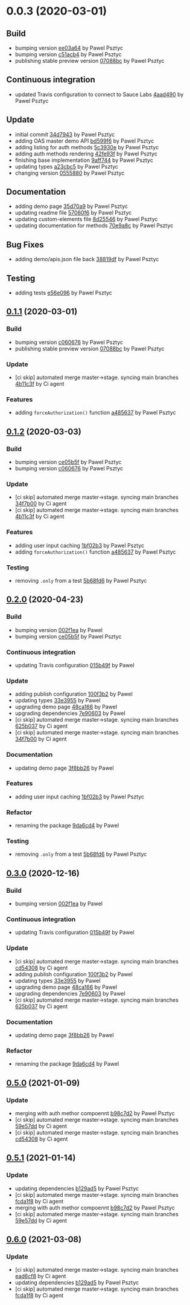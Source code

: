 <a name="0.0.3"></a>
# 0.0.3 (2020-03-01)

## Build

* bumping version [ee03a64](https://github.com/advanced-rest-client/api-authorization/commit/ee03a64d9c55dc90c90cfb0ec5c41f4c0cfd56f2) by Pawel Psztyc
* bumping version [c51acb4](https://github.com/advanced-rest-client/api-authorization/commit/c51acb463175538f81d077296d5216508a4f73f9) by Pawel Psztyc
* publishing stable preview version [07088bc](https://github.com/advanced-rest-client/api-authorization/commit/07088bc73b77912efb5ad1aafd23803797b90381) by Pawel Psztyc


## Continuous integration

* updated Travis configuration to connect to Sauce Labs [4aad490](https://github.com/advanced-rest-client/api-authorization/commit/4aad490ec798e5aa16100103348e2c5e69990aa7) by Pawel Psztyc


## Update

* initial commit [34d7943](https://github.com/advanced-rest-client/api-authorization/commit/34d794376e97724ea9f74f71cdef8d6c6e77eaff) by Pawel Psztyc
* adding OAS master demo API [bd599f6](https://github.com/advanced-rest-client/api-authorization/commit/bd599f6f4eedb375191d7326788a47b63d7d257c) by Pawel Psztyc
* adding listing for auth methods [5c3930e](https://github.com/advanced-rest-client/api-authorization/commit/5c3930ec7de3642a35e37b65cb60fec4585d1aed) by Pawel Psztyc
* adding auth methods rendering [42fe93f](https://github.com/advanced-rest-client/api-authorization/commit/42fe93f96316ff54588777fb1a2b28cea8b48086) by Pawel Psztyc
* finishing base implementation [9aff744](https://github.com/advanced-rest-client/api-authorization/commit/9aff744485ec5d297f848cf0cc2c38f32b4aadd1) by Pawel Psztyc
* updating types [a23cbc5](https://github.com/advanced-rest-client/api-authorization/commit/a23cbc5557d83e457274853cf535a68ec6a2f0ae) by Pawel Psztyc
* changing version [0555880](https://github.com/advanced-rest-client/api-authorization/commit/05558807f9a3761cb868e5991b1c6f8987c31ea8) by Pawel Psztyc


## Documentation

* adding demo page [35d70a9](https://github.com/advanced-rest-client/api-authorization/commit/35d70a9c25b42a04a8fbb9a50a32fdc4858f6c3e) by Pawel Psztyc
* updating readme file [57060f6](https://github.com/advanced-rest-client/api-authorization/commit/57060f61844301efafea587486f44651022ad92b) by Pawel Psztyc
* updating custom-elements file [8d25546](https://github.com/advanced-rest-client/api-authorization/commit/8d255463ec24894b9ebcb6bc55aafd90e9519d4f) by Pawel Psztyc
* updating documentation for methods [70e9a8c](https://github.com/advanced-rest-client/api-authorization/commit/70e9a8c001ed42584099842cb683ac6537f6a1e6) by Pawel Psztyc


## Bug Fixes

* adding demo/apis.json file back [38819df](https://github.com/advanced-rest-client/api-authorization/commit/38819dfad40fe7f0dbfdaead3edb29e17b766124) by Pawel Psztyc


## Testing

* adding tests [e56e096](https://github.com/advanced-rest-client/api-authorization/commit/e56e0964249fe8c8922e876c7fdee6a091b81a0e) by Pawel Psztyc


<a name="0.1.1"></a>
## [0.1.1](https://github.com/advanced-rest-client/api-authorization/compare/0.0.3...0.1.1) (2020-03-01)

### Build

* bumping version [c060676](https://github.com/advanced-rest-client/api-authorization/commit/c0606768388d7d7ceda1b3ee472bf3effe50230b) by Pawel Psztyc
* publishing stable preview version [07088bc](https://github.com/advanced-rest-client/api-authorization/commit/07088bc73b77912efb5ad1aafd23803797b90381) by Pawel Psztyc


### Update

* [ci skip] automated merge master->stage. syncing main branches [4b11c3f](https://github.com/advanced-rest-client/api-authorization/commit/4b11c3fc118be95c18b771d8a153cee2c8545aa8) by Ci agent


### Features

* adding `forceAuthorization()` function [a485637](https://github.com/advanced-rest-client/api-authorization/commit/a4856371280e920e028528f963208d870ace8a61) by Pawel Psztyc


<a name="0.1.2"></a>
## [0.1.2](https://github.com/advanced-rest-client/api-authorization/compare/0.1.0...0.1.2) (2020-03-03)

### Build

* bumping version [ce05b5f](https://github.com/advanced-rest-client/api-authorization/commit/ce05b5f4da5881cf398d2213dfa7ed2faf094256) by Pawel Psztyc
* bumping version [c060676](https://github.com/advanced-rest-client/api-authorization/commit/c0606768388d7d7ceda1b3ee472bf3effe50230b) by Pawel Psztyc


### Update

* [ci skip] automated merge master->stage. syncing main branches [34f7b00](https://github.com/advanced-rest-client/api-authorization/commit/34f7b0077e0dc57620ca645005b80eb9dac706bf) by Ci agent
* [ci skip] automated merge master->stage. syncing main branches [4b11c3f](https://github.com/advanced-rest-client/api-authorization/commit/4b11c3fc118be95c18b771d8a153cee2c8545aa8) by Ci agent


### Features

* adding user input caching [1bf02b3](https://github.com/advanced-rest-client/api-authorization/commit/1bf02b373932bd0f7e834a1783c098cef0f47b63) by Pawel Psztyc
* adding `forceAuthorization()` function [a485637](https://github.com/advanced-rest-client/api-authorization/commit/a4856371280e920e028528f963208d870ace8a61) by Pawel Psztyc


### Testing

* removing `.only` from a test [5b68fd6](https://github.com/advanced-rest-client/api-authorization/commit/5b68fd6a8b7c945591caeefe6e5478b7951f6f46) by Pawel Psztyc


<a name="0.2.0"></a>
## [0.2.0](https://github.com/advanced-rest-client/api-authorization/compare/0.1.1...0.2.0) (2020-04-23)

### Build

* bumping version [002f1ea](https://github.com/advanced-rest-client/api-authorization/commit/002f1ea9c5e8f143f0dd347a3ea8db5afd6369fe) by Pawel
* bumping version [ce05b5f](https://github.com/advanced-rest-client/api-authorization/commit/ce05b5f4da5881cf398d2213dfa7ed2faf094256) by Pawel Psztyc


### Continuous integration

* updating Travis configuration [015b49f](https://github.com/advanced-rest-client/api-authorization/commit/015b49f4cdafc98f677877fd95fe9f1428139358) by Pawel


### Update

* adding publish configuration [100f3b2](https://github.com/advanced-rest-client/api-authorization/commit/100f3b20c1ed57cb29ee29736a18222d348299db) by Pawel
* updating types [33e3955](https://github.com/advanced-rest-client/api-authorization/commit/33e3955362c578ac6648d1b094fa1a77bd102219) by Pawel
* upgrading demo page [48ca166](https://github.com/advanced-rest-client/api-authorization/commit/48ca1665659085dce81f9536684de89f9b9e8afc) by Pawel
* upgrading dependencies [7e90603](https://github.com/advanced-rest-client/api-authorization/commit/7e906031dacce65d8b53d087e3027c8dc7cc4496) by Pawel
* [ci skip] automated merge master->stage. syncing main branches [625b037](https://github.com/advanced-rest-client/api-authorization/commit/625b0372453609293ba42263986763ea8ebd861f) by Ci agent
* [ci skip] automated merge master->stage. syncing main branches [34f7b00](https://github.com/advanced-rest-client/api-authorization/commit/34f7b0077e0dc57620ca645005b80eb9dac706bf) by Ci agent


### Documentation

* updating demo page [3f8bb26](https://github.com/advanced-rest-client/api-authorization/commit/3f8bb265edb26cafe453a08eac5372df3c22ac7e) by Pawel


### Features

* adding user input caching [1bf02b3](https://github.com/advanced-rest-client/api-authorization/commit/1bf02b373932bd0f7e834a1783c098cef0f47b63) by Pawel Psztyc


### Refactor

* renaming the package [9da6cd4](https://github.com/advanced-rest-client/api-authorization/commit/9da6cd4799a963e0031967f57ae84493dcc219a4) by Pawel


### Testing

* removing `.only` from a test [5b68fd6](https://github.com/advanced-rest-client/api-authorization/commit/5b68fd6a8b7c945591caeefe6e5478b7951f6f46) by Pawel Psztyc


<a name="0.3.0"></a>
## [0.3.0](https://github.com/advanced-rest-client/api-authorization/compare/0.1.2...0.3.0) (2020-12-16)

### Build

* bumping version [002f1ea](https://github.com/advanced-rest-client/api-authorization/commit/002f1ea9c5e8f143f0dd347a3ea8db5afd6369fe) by Pawel


### Continuous integration

* updating Travis configuration [015b49f](https://github.com/advanced-rest-client/api-authorization/commit/015b49f4cdafc98f677877fd95fe9f1428139358) by Pawel


### Update

* [ci skip] automated merge master->stage. syncing main branches [cd54308](https://github.com/advanced-rest-client/api-authorization/commit/cd543081633f818ceb5115208b966f7010e30915) by Ci agent
* adding publish configuration [100f3b2](https://github.com/advanced-rest-client/api-authorization/commit/100f3b20c1ed57cb29ee29736a18222d348299db) by Pawel
* updating types [33e3955](https://github.com/advanced-rest-client/api-authorization/commit/33e3955362c578ac6648d1b094fa1a77bd102219) by Pawel
* upgrading demo page [48ca166](https://github.com/advanced-rest-client/api-authorization/commit/48ca1665659085dce81f9536684de89f9b9e8afc) by Pawel
* upgrading dependencies [7e90603](https://github.com/advanced-rest-client/api-authorization/commit/7e906031dacce65d8b53d087e3027c8dc7cc4496) by Pawel
* [ci skip] automated merge master->stage. syncing main branches [625b037](https://github.com/advanced-rest-client/api-authorization/commit/625b0372453609293ba42263986763ea8ebd861f) by Ci agent


### Documentation

* updating demo page [3f8bb26](https://github.com/advanced-rest-client/api-authorization/commit/3f8bb265edb26cafe453a08eac5372df3c22ac7e) by Pawel


### Refactor

* renaming the package [9da6cd4](https://github.com/advanced-rest-client/api-authorization/commit/9da6cd4799a963e0031967f57ae84493dcc219a4) by Pawel


<a name="0.5.0"></a>
## [0.5.0](https://github.com/advanced-rest-client/api-authorization/compare/0.2.0...0.5.0) (2021-01-09)

### Update

* merging with auth methor compoennt [b98c7d2](https://github.com/advanced-rest-client/api-authorization/commit/b98c7d2c215ca0e5074167f5d2013962a6b92d55) by Pawel Psztyc
* [ci skip] automated merge master->stage. syncing main branches [59e57dd](https://github.com/advanced-rest-client/api-authorization/commit/59e57dd11f07a2c4710bcc7e7d01014393f1981b) by Ci agent
* [ci skip] automated merge master->stage. syncing main branches [cd54308](https://github.com/advanced-rest-client/api-authorization/commit/cd543081633f818ceb5115208b966f7010e30915) by Ci agent


<a name="0.5.1"></a>
## [0.5.1](https://github.com/advanced-rest-client/api-authorization/compare/0.3.0...0.5.1) (2021-01-14)

### Update

* updating dependencies [b129ad5](https://github.com/advanced-rest-client/api-authorization/commit/b129ad5e2587514ed329becd28148632fef06485) by Pawel Psztyc
* [ci skip] automated merge master->stage. syncing main branches [fcda1f8](https://github.com/advanced-rest-client/api-authorization/commit/fcda1f80836023edcb7ef4d3c42111ea546f7ba8) by Ci agent
* merging with auth methor compoennt [b98c7d2](https://github.com/advanced-rest-client/api-authorization/commit/b98c7d2c215ca0e5074167f5d2013962a6b92d55) by Pawel Psztyc
* [ci skip] automated merge master->stage. syncing main branches [59e57dd](https://github.com/advanced-rest-client/api-authorization/commit/59e57dd11f07a2c4710bcc7e7d01014393f1981b) by Ci agent


<a name="0.6.0"></a>
## [0.6.0](https://github.com/advanced-rest-client/api-authorization/compare/0.5.0...0.6.0) (2021-03-08)

### Update

* [ci skip] automated merge master->stage. syncing main branches [ead6cf8](https://github.com/advanced-rest-client/api-authorization/commit/ead6cf8ab50e77b7ef40248b598969ac48398360) by Ci agent
* updating dependencies [b129ad5](https://github.com/advanced-rest-client/api-authorization/commit/b129ad5e2587514ed329becd28148632fef06485) by Pawel Psztyc
* [ci skip] automated merge master->stage. syncing main branches [fcda1f8](https://github.com/advanced-rest-client/api-authorization/commit/fcda1f80836023edcb7ef4d3c42111ea546f7ba8) by Ci agent



